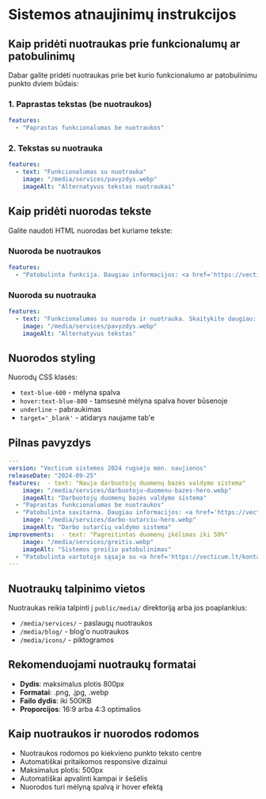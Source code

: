 # Sistemos atnaujinimų instrukcijos

## Kaip pridėti nuotraukas prie funkcionalumų ar patobulinimų

Dabar galite pridėti nuotraukas prie bet kurio funkcionalumo ar patobulinimu punkto dviem būdais:

### 1. Paprastas tekstas (be nuotraukos)
```yaml
features:
  - "Paprastas funkcionalumas be nuotraukos"
```

### 2. Tekstas su nuotrauka
```yaml
features:
  - text: "Funkcionalumas su nuotrauka"
    image: "/media/services/pavyzdys.webp"
    imageAlt: "Alternatyvus tekstas nuotraukai"
```

## Kaip pridėti nuorodas tekste

Galite naudoti HTML nuorodas bet kuriame tekste:

### Nuoroda be nuotraukos
```yaml
features:
  - "Patobulinta funkcija. Daugiau informacijos: <a href='https://vecticum.lt/puslapis' target='_blank' class='text-blue-600 hover:text-blue-800 underline'>nuorodos tekstas</a>"
```

### Nuoroda su nuotrauka
```yaml
features:
  - text: "Funkcionalumas su nuoroda ir nuotrauka. Skaitykite daugiau: <a href='https://vecticum.lt/puslapis' target='_blank' class='text-blue-600 hover:text-blue-800 underline'>čia</a>"
    image: "/media/services/pavyzdys.webp"
    imageAlt: "Alternatyvus tekstas"
```

## Nuorodos styling

Nuorodų CSS klasės:
- `text-blue-600` - mėlyna spalva
- `hover:text-blue-800` - tamsesnė mėlyna spalva hover būsenoje
- `underline` - pabraukimas
- `target='_blank'` - atidarys naujame tab'e

## Pilnas pavyzdys

```yaml
---
version: "Vecticum sistemos 2024 rugsėjo mėn. naujienos"
releaseDate: "2024-09-25"
features:  - text: "Nauja darbuotojų duomenų bazės valdymo sistema"
    image: "/media/services/darbuotoju-duomenu-bazes-hero.webp"
    imageAlt: "Darbuotojų duomenų bazės valdymo sistema"
  - "Paprastas funkcionalumas be nuotraukos"
  - "Patobulinta savitarna. Daugiau informacijos: <a href='https://vecticum.lt/darbuotoju-idarbinimo-savitarna/' target='_blank' class='text-blue-600 hover:text-blue-800 underline'>Darbuotojų įdarbinimo savitarna</a>"  - text: "Darbo sutarčių automatinis generavimas su nuoroda"
    image: "/media/services/darbo-sutarciu-hero.webp"  
    imageAlt: "Darbo sutarčių valdymo sistema"
improvements:  - text: "Pagreitintas duomenų įkėlimas iki 50%"
    image: "/media/services/greitis.webp"
    imageAlt: "Sistemos greičio patobulinimas"
  - "Patobulinta vartotojo sąsaja su <a href='https://vecticum.lt/kontaktai' target='_blank' class='text-blue-600 hover:text-blue-800 underline'>palaikymo komanda</a>"
---
```

## Nuotraukų talpinimo vietos

Nuotraukas reikia talpinti į `public/media/` direktoriją arba jos poaplankius:
- `/media/services/` - paslaugų nuotraukos
- `/media/blog/` - blog'o nuotraukos  
- `/media/icons/` - piktogramos

## Rekomenduojami nuotraukų formatai

- **Dydis**: maksimalus plotis 800px
- **Formatai**: .png, .jpg, .webp
- **Failo dydis**: iki 500KB
- **Proporcijos**: 16:9 arba 4:3 optimalios

## Kaip nuotraukos ir nuorodos rodomos

- Nuotraukos rodomos po kiekvieno punkto teksto centre
- Automatiškai pritaikomos responsive dizainui
- Maksimalus plotis: 500px
- Automatiškai apvalinti kampai ir šešėlis
- Nuorodos turi mėlyną spalvą ir hover efektą
